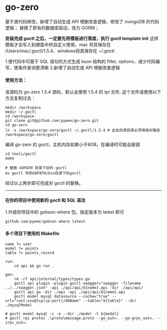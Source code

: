 # go-zero

基于源代码修改，新增了自动生成 API 增删改查逻辑，修改了 mongoDB 的代码逻辑；
替换了原有的数据库驱动，改为 GORM；

**安装完成 goctl 之后，一定要先将模板进行落盘，执行 goctl template init**
这样模板才会写入到硬盘中供自定义使用，mac 将其保存在 /Users/mac/.goctl/1.5.4、windows将其保存在 ~/.goctl

1.使代码中可基于 SQL 语句的方式生成 bson 结构的 filter, options，减少代码编写，使条件查询更清晰
2.新增了自动生成 API 增删改查逻辑

#### 使用方法：

该源码为 go-zero 1.5.4 源码，默认会使用 1.5.4 的 tpl 文件, 这个文件请使用以下方法复制过去：

```shell
mkdir /workspace
mkdir ~/.goctl
cd /workspace
git clone git@github.com:pywee/go-zero.git
cd go-zero
ln -s /workspace/go-zero/goctl ~/.goctl/1.5.4 # 此处的源目录必须用绝对路径 /workspace/go-zero/goctl
```

编译 go-zero 的 goctl，主机内存如果小于8GB，在编译时可能会报错
```shell
cd tools/goctl
make

# 替换 GOPATH 目录下旧的 goctl
mv goctl 你的GOPATH/bin目录下的goctl
```

经过以上两步即可完成对 goctl 的替换。

---


#### 在你的项目中使用新的 goctl 和 SQL 语法

1.升级你项目中的 gobson-where 包，指定版本为 latest 即可
```go
github.com/pywee/gobson-where latest
```


#### 多个项目下使用的 Makefile
```
name ?= user
model ?= points
table ?= points_record

run:
	cd api && go run .

gen:
	rm -rf api/internal/types/types.go
	goctl api plugin -plugin goctl-swagger="swagger -filename ../../swagger.json" -api ./api/api/${name}.api -dir ./api/api/
	goctl api go -dir ./api -api ./api/api/${name}.api
	goctl model mysql datasource --cache="true" --url="root:xxx@tcp(ip:port)/dbName" --table="${table}" --dir ./mysqlModel

# goctl model mysql -c -e --dir ./model -t ${model}
# goctl rpc protoc .\proto\message.proto --go_out=. --go-grpc_out=. --zrpc_out=.
```